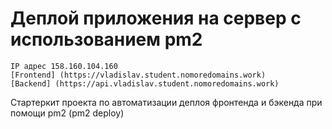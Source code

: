# Деплой приложения на сервер с использованием pm2
    IP адрес 158.160.104.160
    [Frontend] (https://vladislav.student.nomoredomains.work)
    [Backend] (https://api.vladislav.student.nomoredomains.work)
Стартеркит проекта по автоматизации деплоя фронтенда и бэкенда при помощи pm2 (pm2 deploy)
